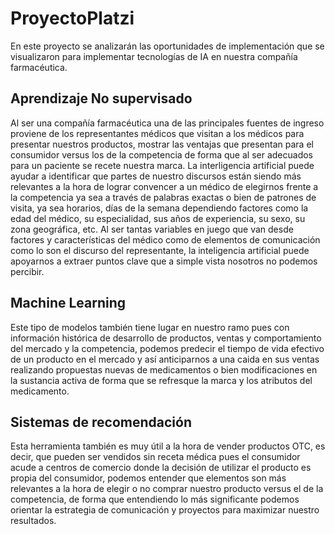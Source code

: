 # ProyectoPlatzi

En este proyecto se analizarán las oportunidades de implementación que se visualizaron para implementar tecnologías de IA en nuestra compañía farmacéutica.

## Aprendizaje No supervisado
Al ser una compañía farmacéutica una de las principales fuentes de ingreso proviene de los representantes médicos que visitan a los médicos para presentar nuestros productos,
mostrar las ventajas que presentan para el consumidor versus los de la competencia de forma que al ser adecuados para un paciente se recete nuestra marca. 
La interligencia artificial puede ayudar a identificar que partes de nuestro discursos están siendo más relevantes a la hora de lograr convencer a un médico de elegirnos 
frente a la competencia ya sea a través de palabras exactas o bien de patrones de visita, ya sea horarios, días de la semana dependiendo factores como la edad del médico,
su especialidad, sus años de experiencia, su sexo, su zona geográfica, etc. 
Al ser tantas variables en juego que van desde factores y características del médico como de elementos de comunicación como lo son el discurso del representante, la inteligencia 
artificial puede apoyarnos a extraer puntos clave que a simple vista nosotros no podemos percibir. 

## Machine Learning
Este tipo de modelos también tiene lugar en nuestro ramo pues con información histórica de desarrollo de productos, ventas y comportamiento del mercado y la competencia,
podemos predecir el tiempo de vida efectivo de un producto en el mercado y así anticiparnos a una caida en sus ventas realizando propuestas nuevas de medicamentos o bien
modificaciones en la sustancia activa de forma que se refresque la marca y los atributos del medicamento. 

## Sistemas de recomendación
Esta herramienta también es muy útil a la hora de vender productos OTC, es decir, que pueden ser vendidos sin receta médica pues el consumidor acude a centros de comercio 
donde la decisión de utilizar el producto es propia del consumidor, podemos entender que elementos son más relevantes a la hora de elegir o no comprar nuestro producto
versus el de la competencia, de forma que entendiendo lo más significante podemos orientar la estrategia de comunicación y proyectos para maximizar nuestro resultados. 


